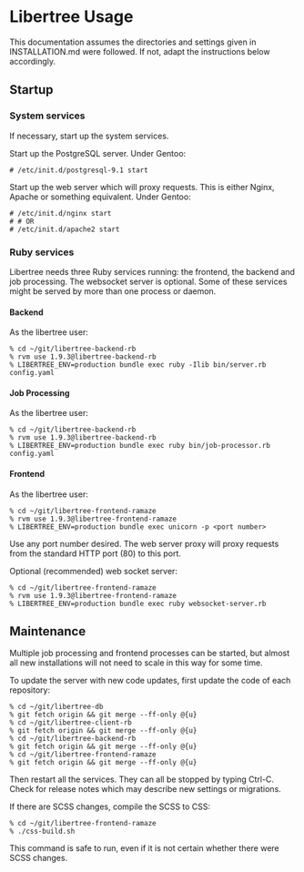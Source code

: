 # Libertree Usage

This documentation assumes the directories and settings given in
INSTALLATION.md were followed.  If not, adapt the instructions below
accordingly.

## Startup

### System services

If necessary, start up the system services.

Start up the PostgreSQL server.  Under Gentoo:

    # /etc/init.d/postgresql-9.1 start

Start up the web server which will proxy requests.  This is either Nginx,
Apache or something equivalent.  Under Gentoo:

    # /etc/init.d/nginx start
    # # OR
    # /etc/init.d/apache2 start

### Ruby services

Libertree needs three Ruby services running: the frontend, the backend and job
processing.  The websocket server is optional.  Some of these services might be
served by more than one process or daemon.

#### Backend

As the libertree user:

    % cd ~/git/libertree-backend-rb
    % rvm use 1.9.3@libertree-backend-rb
    % LIBERTREE_ENV=production bundle exec ruby -Ilib bin/server.rb config.yaml

#### Job Processing

As the libertree user:

    % cd ~/git/libertree-backend-rb
    % rvm use 1.9.3@libertree-backend-rb
    % LIBERTREE_ENV=production bundle exec ruby bin/job-processor.rb config.yaml

#### Frontend

As the libertree user:

    % cd ~/git/libertree-frontend-ramaze
    % rvm use 1.9.3@libertree-frontend-ramaze
    % LIBERTREE_ENV=production bundle exec unicorn -p <port number>

Use any port number desired.  The web server proxy will proxy requests from the
standard HTTP port (80) to this port.

Optional (recommended) web socket server:

    % cd ~/git/libertree-frontend-ramaze
    % rvm use 1.9.3@libertree-frontend-ramaze
    % LIBERTREE_ENV=production bundle exec ruby websocket-server.rb

## Maintenance

Multiple job processing and frontend processes can be started, but almost all
new installations will not need to scale in this way for some time.

To update the server with new code updates, first update the code of each
repository:

    % cd ~/git/libertree-db
    % git fetch origin && git merge --ff-only @{u}
    % cd ~/git/libertree-client-rb
    % git fetch origin && git merge --ff-only @{u}
    % cd ~/git/libertree-backend-rb
    % git fetch origin && git merge --ff-only @{u}
    % cd ~/git/libertree-frontend-ramaze
    % git fetch origin && git merge --ff-only @{u}

Then restart all the services.  They can all be stopped by typing Ctrl-C. Check for
release notes which may describe new settings or migrations.

If there are SCSS changes, compile the SCSS to CSS:

    % cd ~/git/libertree-frontend-ramaze
    % ./css-build.sh

This command is safe to run, even if it is not certain whether there were SCSS
changes.
